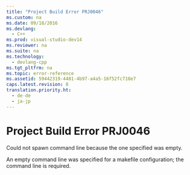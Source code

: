 ```yaml
---
title: "Project Build Error PRJ0046"
ms.custom: na
ms.date: 09/18/2016
ms.devlang: 
  - C++
ms.prod: visual-studio-dev14
ms.reviewer: na
ms.suite: na
ms.technology: 
  - devlang-cpp
ms.tgt_pltfrm: na
ms.topic: error-reference
ms.assetid: 59442319-4481-4b97-a4a5-16f52fc718e7
caps.latest.revision: 8
translation.priority.ht: 
  - de-de
  - ja-jp
---
```

# Project Build Error PRJ0046
Could not spawn command line because the one specified was empty.  
  
 An empty command line was specified for a makefile configuration; the command line is required.